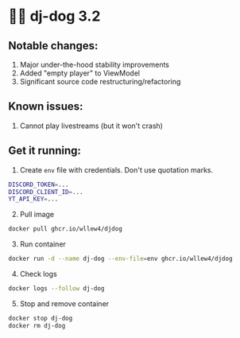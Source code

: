 # 🐶🎵 dj-dog 3.2
## Notable changes:
1. Major under-the-hood stability improvements
1. Added "empty player" to ViewModel
1. Significant source code restructuring/refactoring

## Known issues:
1. Cannot play livestreams (but it won't crash)

## Get it running:
1. Create `env` file with credentials. Don't use quotation marks.
```sh
DISCORD_TOKEN=...
DISCORD_CLIENT_ID=...
YT_API_KEY=...
```
2. Pull image
```sh
docker pull ghcr.io/wllew4/djdog
```
3. Run container
```sh
docker run -d --name dj-dog --env-file=env ghcr.io/wllew4/djdog
```
4. Check logs
```sh
docker logs --follow dj-dog
```
5. Stop and remove container
```sh
docker stop dj-dog
docker rm dj-dog
```
